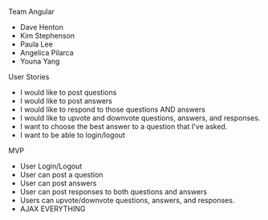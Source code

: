 Team Angular

* Dave Henton
* Kim Stephenson
* Paula Lee
* Angelica Pilarca
* Youna Yang


User Stories
* I would like to post questions
* I would like to post answers
* I would like to respond to those questions AND answers
* I would like to upvote and downvote questions, answers, and responses.
* I want to choose the best answer to a question that I've asked.
* I want to be able to login/logout



MVP
* User Login/Logout
* User can post a question
* User can post answers
* User can post responses to both questions and answers
* Users can upvote/downvote questions, answers, and responses.
* AJAX EVERYTHING

